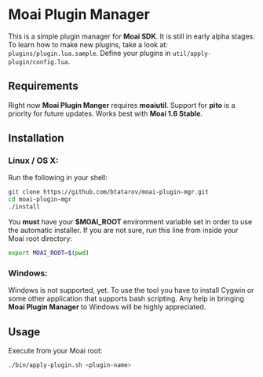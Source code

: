 # Moai Plugin Manager
This is a simple plugin manager for **Moai SDK**. It is still in early alpha stages. To learn how to make new plugins, take a look at: `plugins/plugin.lua.sample`. Define your plugins in `util/apply-plugin/config.lua`.

## Requirements
Right now **Moai Plugin Manger** requires **moaiutil**. Support for **pito** is a priority for future updates. Works best with **Moai 1.6 Stable**.

## Installation
### Linux / OS X:
Run the following in your shell:
```bash
git clone https://github.com/btatarov/moai-plugin-mgr.git
cd moai-plugin-mgr
./install
```
You **must** have your **$MOAI_ROOT** environment variable set in order to use the automatic installer. If you are not sure, run this line from inside your Moai root directory:
```bash
export MOAI_ROOT=$(pwd)
```

### Windows:
Windows is not supported, yet. To use the tool you have to install Cygwin or some other application that supports bash scripting. Any help in bringing **Moai Plugin Manager** to Windows will be highly appreciated.

## Usage
Execute from your Moai root:
```bash
./bin/apply-plugin.sh <plugin-name>
```
